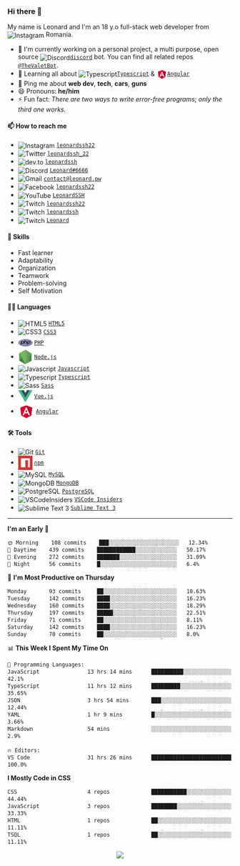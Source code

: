 ### Hi there 👋

My name is Leonard and I'm an 18 y.o full-stack web developer from <img src="https://github.com/LeonardSSH/LeonardSSH/blob/master/romania.png" alt="Instagram" width="26" align="center"> Romania.

- 🏢 I'm currently working on a personal project, a multi purpose, open source <img src="https://github.com/LeonardSSH/LeonardSSH/blob/master/discord.svg" alt="Discord" width="24" align="center">[`discord`] bot. You can find all related repos [`@TheValetBot`].
- 🌱 Learning all about <img src="https://github.com/LeonardSSH/LeonardSSH/blob/master/typescript.svg" alt="Typescript" width="24" align="center">[`Typescript`] & <img src="https://raw.githubusercontent.com/github/explore/80688e429a7d4ef2fca1e82350fe8e3517d3494d/topics/angular/angular.png" alt="Angular" width="24" align="center">[`Angular`]
- 💬 Ping me about **web dev**, **tech**, **cars**, **guns**
- 😄 Pronouns: **he/him**
- ⚡️ Fun fact: *There are two ways to write error-free programs; only the third one works.*

#### 📫 How to reach me
   - <img src="https://github.com/LeonardSSH/LeonardSSH/blob/master/instagram.svg" alt="Instagram" width="32" align="center"> [`leonardssh22`][Instagram]
   - <img src="https://github.com/LeonardSSH/LeonardSSH/blob/master/twitter.svg" alt="Twitter" width="32" align="center"> [`leonardssh_22`][Twitter]
   - <img src="https://practicaldev-herokuapp-com.freetls.fastly.net/assets/devlogo-pwa-512.png" alt="dev.to" width="32" align="center"> [`leonardssh`][DevTo]
   - <img src="https://github.com/LeonardSSH/LeonardSSH/blob/master/discord.svg" alt="Discord" width="32" align="center"> [`Leonard#6666`][Discord]
   - <img src="https://github.com/LeonardSSH/LeonardSSH/blob/master/gmail.svg" alt="Gmail" width="32" align="center"> [`contact@leonard.pw`][Gmail]
   - <img src="https://github.com/LeonardSSH/LeonardSSH/blob/master/facebook.svg" alt="Facebook" width="32" align="center"> [`leonardssh22`][Facebook]
   - <img src="https://github.com/LeonardSSH/LeonardSSH/blob/master/youtube.svg" alt="YouTube" width="32" align="center"> [`LeonardSSH`][YouTube]
   - <img src="https://github.com/LeonardSSH/LeonardSSH/blob/master/twitch.svg" alt="Twitch" width="32" align="center"> [`leonardssh22`][Twitch]
   - <img src="https://github.com/LeonardSSH/LeonardSSH/blob/master/steam.svg" alt="Twitch" width="32" align="center"> [`leonardssh`][Steam]
   - <img src="https://github.com/LeonardSSH/LeonardSSH/blob/master/spotify.svg" alt="Twitch" width="32" align="center"> [`Leonard`][Spotify]
   
#### 🌟 Skills
   - Fast learner
   - Adaptability
   - Organization
   - Teamwork
   - Problem-solving
   - Self Motivation

<!-- - ⚙️ I use daily: `.js`, `.ts`, `.vue`, `.php`, `.html`, `.css`, `.scss`, `.psd` -->
<!-- [<img src="" alt="" width="48">]() -->

#### 👨‍💻 Languages
   - <img src="https://github.com/LeonardSSH/LeonardSSH/blob/master/html5.svg" alt="HTML5" width="36" align="center"> [`HTML5`]
   - <img src="https://github.com/LeonardSSH/LeonardSSH/blob/master/css3.svg" alt="CSS3" width="36" align="center"> [`CSS3`]
   - <img src="https://raw.githubusercontent.com/github/explore/ccc16358ac4530c6a69b1b80c7223cd2744dea83/topics/php/php.png" alt="PHP" width="32" align="center"> [`PHP`]
   - <img src="https://raw.githubusercontent.com/github/explore/80688e429a7d4ef2fca1e82350fe8e3517d3494d/topics/nodejs/nodejs.png" alt="Node.js" width="32" align="center"> [`Node.js`]
   - <img src="https://github.com/LeonardSSH/LeonardSSH/blob/master/javascript.svg" alt="Javascript" width="36" align="center"> [`Javascript`]
   - <img src="https://github.com/LeonardSSH/LeonardSSH/blob/master/typescript.svg" alt="Typescript" width="36" align="center"> [`Typescript`]
   - <img src="https://github.com/LeonardSSH/LeonardSSH/blob/master/sass.svg" alt="Sass" width="36" align="center"> [`Sass`]
   - <img src="https://raw.githubusercontent.com/github/explore/80688e429a7d4ef2fca1e82350fe8e3517d3494d/topics/vue/vue.png" alt="Vue.js" width="32" align="center"> [`Vue.js`]
   - <img src="https://raw.githubusercontent.com/github/explore/80688e429a7d4ef2fca1e82350fe8e3517d3494d/topics/angular/angular.png" alt="Angular" width="36" align="center"> [`Angular`]

#### 🛠️ Tools
   - <img src="https://github.com/LeonardSSH/LeonardSSH/blob/master/git.svg" alt="Git" width="36" align="center"> [`Git`]
   - <img src="https://raw.githubusercontent.com/github/explore/80688e429a7d4ef2fca1e82350fe8e3517d3494d/topics/npm/npm.png" alt="Node Package Manager" width="32" align="center"> [`npm`]
   - <img src="https://i.imgur.com/SrEvsTW.png" alt="MySQL" width="32" align="center"> [`MySQL`]
   - <img src="https://github.com/LeonardSSH/LeonardSSH/blob/master/mongodb.svg" alt="MongoDB" width="32" align="center"> [`MongoDB`]
   - <img src="https://github.com/LeonardSSH/LeonardSSH/blob/master/postgresql.svg" alt="PostgreSQL" width="32" align="center"> [`PostgreSQL`]
   - <img src="https://github.com/LeonardSSH/LeonardSSH/blob/master/vscodeinsiders.svg" alt="VSCodeInsiders" width="32" align="center"> [`VSCode Insiders`]
   - <img src="https://github.com/LeonardSSH/LeonardSSH/blob/master/sublimetext.svg" alt="Sublime Text 3" width="32" align="center"> [`Sublime Text 3`]

<hr>

<!--START_SECTION:waka-->
**I'm an Early 🐤** 

```text
🌞 Morning    108 commits    ███░░░░░░░░░░░░░░░░░░░░░░   12.34% 
🌆 Daytime    439 commits    ████████████░░░░░░░░░░░░░   50.17% 
🌃 Evening    272 commits    ███████░░░░░░░░░░░░░░░░░░   31.09% 
🌙 Night      56 commits     █░░░░░░░░░░░░░░░░░░░░░░░░   6.4%

```
📅 **I'm Most Productive on Thursday** 

```text
Monday       93 commits     ██░░░░░░░░░░░░░░░░░░░░░░░   10.63% 
Tuesday      142 commits    ████░░░░░░░░░░░░░░░░░░░░░   16.23% 
Wednesday    160 commits    ████░░░░░░░░░░░░░░░░░░░░░   18.29% 
Thursday     197 commits    █████░░░░░░░░░░░░░░░░░░░░   22.51% 
Friday       71 commits     ██░░░░░░░░░░░░░░░░░░░░░░░   8.11% 
Saturday     142 commits    ████░░░░░░░░░░░░░░░░░░░░░   16.23% 
Sunday       70 commits     ██░░░░░░░░░░░░░░░░░░░░░░░   8.0%

```


📊 **This Week I Spent My Time On** 

```text
💬 Programming Languages: 
JavaScript               13 hrs 14 mins      ██████████░░░░░░░░░░░░░░░   42.1% 
TypeScript               11 hrs 12 mins      █████████░░░░░░░░░░░░░░░░   35.65% 
JSON                     3 hrs 54 mins       ███░░░░░░░░░░░░░░░░░░░░░░   12.44% 
YAML                     1 hr 9 mins         █░░░░░░░░░░░░░░░░░░░░░░░░   3.66% 
Markdown                 54 mins             ░░░░░░░░░░░░░░░░░░░░░░░░░   2.9%

🔥 Editors: 
VS Code                  31 hrs 26 mins      █████████████████████████   100.0%

```

**I Mostly Code in CSS** 

```text
CSS                      4 repos             ███████████░░░░░░░░░░░░░░   44.44% 
JavaScript               3 repos             ████████░░░░░░░░░░░░░░░░░   33.33% 
HTML                     1 repos             ██░░░░░░░░░░░░░░░░░░░░░░░   11.11% 
TSQL                     1 repos             ██░░░░░░░░░░░░░░░░░░░░░░░   11.11%

```



<!--END_SECTION:waka-->

<!--START_SECTION:links-->

[`discord`]:               https://discord.com/

[BASE_URL]:                 https://github.com/LeonardSSH/LeonardSSH/blob/master/

[`@TheValetBot`]:                  https://github.com/TheValetBot

[Instagram]:               https://www.instagram.com/leonardssh22/
[Twitter]:                 https://twitter.com/leonardssh_22
[DevTo]:                   https://dev.to/leonardssh
[Discord]:                 https://discord.com/users/290131759159443457
[Gmail]:                   mailto:contact@leonard.pw
[Facebook]:                https://www.facebook.com/leonardssh22
[YouTube]:                 https://www.youtube.com/LeonardSSH
[Twitch]:                  https://www.twitch.tv/leonardssh22
[Steam]:                   https://steamcommunity.com/id/leonardssh/
[Spotify]:                 https://open.spotify.com/user/dwte9evqj8dph3ke924c7olpt

[`HTML5`]:                 https://developer.mozilla.org/en-US/docs/Web/HTML
[`CSS3`]:                  https://developer.mozilla.org/en-US/docs/Web/CSS
[`PHP`]:                   https://www.php.net/
[`Node.js`]:               https://nodejs.org/en/
[`Javascript`]:            https://developer.mozilla.org/en-US/docs/Web/JavaScript
[`Typescript`]:            https://www.typescriptlang.org/
[`Sass`]:                  https://sass-lang.com/
[`Vue.js`]:                https://vuejs.org/
[`Angular`]:               https://angular.io/

[`Git`]:                   https://git-scm.com/
[`npm`]:                   https://npmjs.com
[`MySQL`]:                 https://www.mysql.com/
[`MongoDB`]:               https://www.mongodb.com/
[`PostgreSQL`]:            https://www.postgresql.org/
[`VSCode Insiders`]:       https://code.visualstudio.com/insiders/
[`Sublime Text 3`]:        https://www.sublimetext.com/

[`GitHub Readme Stats`]:   https://github.com/anuraghazra/github-readme-stats

<!--END_SECTION:links-->

<!-- From Vlad Frangu (https://github.com/vladfrangu)
<table>
  <tr>
    <td align="center">
      <img src="https://github-readme-stats.vercel.app/api?username=LeonardSSH&show_icons=true&title_color=9fa6b2&icon_color=6875f5&text_color=eeeeee&bg_color=16171b&count_private=true&hide_border=true" alt="Github Stats" align="center">
    </td>
    <td align="center">
      <img align="left" src="https://github-readme-stats.vercel.app/api/top-langs/?username=leonardssh&layout=compact&title_color=9fa6b2&text_color=eeeeee&bg_color=16171b&hide_border=true&icon_color=6875f5&hide=visual%20basic" />
    </td>
  </tr>
</table> 
> Provided by [`GitHub Readme Stats`] -->

<p align="center">
    <a href="https://pufler.dev/git-badges/" target="_blank"><img src="https://badges.pufler.dev/visits/LeonardSSH/LeonardSSH?style=flat-square&color=6875f5&logo=github"></a>
</p>
